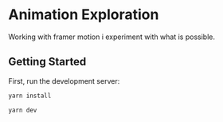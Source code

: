 # Animation Exploration

Working with framer motion i experiment with what is possible.

## Getting Started

First, run the development server:

```bash
yarn install

yarn dev
```
